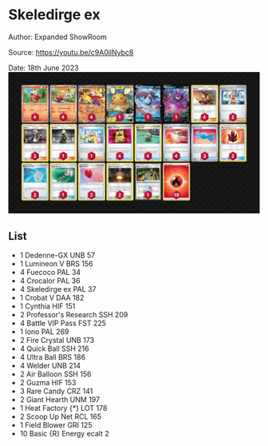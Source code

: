 # Skeledirge ex

Author: Expanded ShowRoom

Source: <https://youtu.be/c9A0ilNybc8>

Date: 18th June 2023
![decklist](../../images/PAL/Skeledirge%20ex/2-%20Skeledirge%20ex.png)

## List

* 1 Dedenne-GX UNB 57
* 1 Lumineon V BRS 156
* 4 Fuecoco PAL 34
* 4 Crocalor PAL 36
* 4 Skeledirge ex PAL 37
* 1 Crobat V DAA 182
* 1 Cynthia HIF 151
* 2 Professor's Research SSH 209
* 4 Battle VIP Pass FST 225
* 1 Iono PAL 269
* 2 Fire Crystal UNB 173
* 4 Quick Ball SSH 216
* 4 Ultra Ball BRS 186
* 4 Welder UNB 214
* 2 Air Balloon SSH 156
* 2 Guzma HIF 153
* 3 Rare Candy CRZ 141
* 2 Giant Hearth UNM 197
* 1 Heat Factory {*} LOT 178
* 2 Scoop Up Net RCL 165
* 1 Field Blower GRI 125
* 10 Basic {R} Energy ecalt 2
